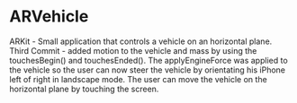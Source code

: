 # ARVehicle
ARKit - Small application that controls a vehicle on an horizontal plane.
Third Commit - added motion to the vehicle and mass by using the touchesBegin() and touchesEnded(). The applyEngineForce was 
applied to the vehicle so the user can now steer the vehicle by orientating his iPhone left of right in landscape mode. The user 
can move the vehicle on the horizontal plane by touching the screen.
